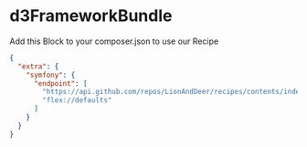 # d3FrameworkBundle


Add this Block to your composer.json to use our Recipe
```json
{
  "extra": {
    "symfony": {
      "endpoint": [
        "https://api.github.com/repos/LionAndDeer/recipes/contents/index.json?ref=main",
        "flex://defaults"
      ]
    }
  }
}
```